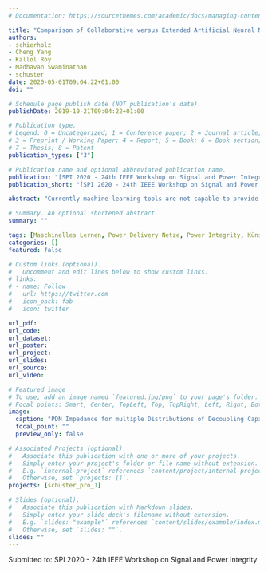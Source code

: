 ```yaml
---
# Documentation: https://sourcethemes.com/academic/docs/managing-content/

title: "Comparison of Collaborative versus Extended Artificial Neural Networks for PDN Design"
authors:
- schierholz
- Cheng Yang
- Kallol Roy
- Madhavan Swaminathan
- schuster
date: 2020-05-01T09:04:22+01:00
doi: ""

# Schedule page publish date (NOT publication's date).
publishDate: 2019-10-21T09:04:22+01:00

# Publication type.
# Legend: 0 = Uncategorized; 1 = Conference paper; 2 = Journal article;
# 3 = Preprint / Working Paper; 4 = Report; 5 = Book; 6 = Book section;
# 7 = Thesis; 8 = Patent
publication_types: ["3"]

# Publication name and optional abbreviated publication name.
publication: "[SPI 2020 - 24th IEEE Workshop on Signal and Power Integrity]"
publication_short: "[SPI 2020 - 24th IEEE Workshop on Signal and Power Integrity]"

abstract: "Currently machine learning tools are not capable to provide analysis solutions for complex printed circuit boards. It is unknown how to prepare the data and how to determine the optimal architecture of the machine learning process. We show that both collaborative and extended artiﬁcial neural networks (ANNs) are capable to compensate drops in accuracies for predicting target impedance violations in an extended design space. It is proven that the extended ANN has the advantage of requiring less samples during the training process compared with the collaborative approach. The necessity of either approach is highly depending on the design space and the inﬂuence of the variation on the power delivery network."

# Summary. An optional shortened abstract.
summary: ""

tags: [Maschinelles Lernen, Power Delivery Netze, Power Integrity, Künstliche Neuronale Netze]
categories: []
featured: false

# Custom links (optional).
#   Uncomment and edit lines below to show custom links.
# links:
# - name: Follow
#   url: https://twitter.com
#   icon_pack: fab
#   icon: twitter

url_pdf:
url_code:
url_dataset:
url_poster:
url_project:
url_slides:
url_source:
url_video:

# Featured image
# To use, add an image named `featured.jpg/png` to your page's folder. 
# Focal points: Smart, Center, TopLeft, Top, TopRight, Left, Right, BottomLeft, Bottom, BottomRight.
image:
  caption: "PDN Impedance for multiple Distributions of Decoupling Capacitors"
  focal_point: ""
  preview_only: false

# Associated Projects (optional).
#   Associate this publication with one or more of your projects.
#   Simply enter your project's folder or file name without extension.
#   E.g. `internal-project` references `content/project/internal-project/index.md`.
#   Otherwise, set `projects: []`.
projects: [schuster_pro_1]

# Slides (optional).
#   Associate this publication with Markdown slides.
#   Simply enter your slide deck's filename without extension.
#   E.g. `slides: "example"` references `content/slides/example/index.md`.
#   Otherwise, set `slides: ""`.
slides: ""
---
```

Submitted to: SPI 2020 - 24th IEEE Workshop on Signal and Power Integrity